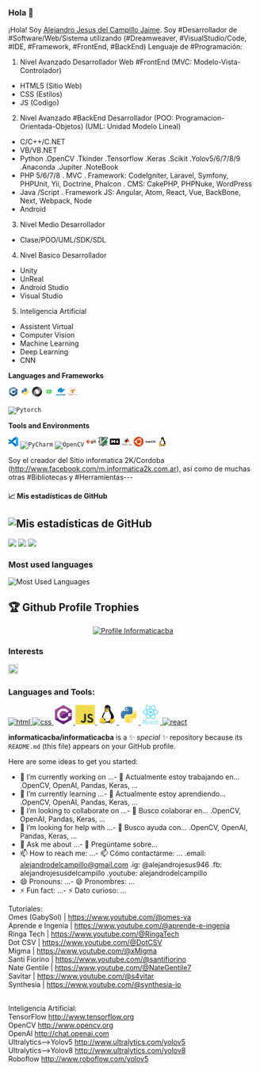 ### Hola 👋

¡Hola!
Soy [Alejandro Jesus del Campillo Jaime](https://www.facebook.com/alejandrojesusjaime). 
Soy #Desarrollador de #Software/Web/Sistema utilizando (#Dreamweaver, #VisualStudio/Code, #IDE, #Framework, #FrontEnd, #BackEnd)
Lenguaje de #Programación:
1) Nivel Avanzado Desarrollador Web #FrontEnd (MVC: Modelo-Vista-Controlador)
- HTML5 (Sitio Web)
- CSS (Estilos)
- JS (Codigo)
2) Nivel Avanzado #BackEnd Desarrollador (POO: Programacion-Orientada-Objetos) (UML: Unidad Modelo Lineal)
- C/C++/C.NET
- VB/VB.NET
- Python
    .OpenCV
    .Tkinder
    .Tensorflow
    .Keras
    .Scikit
    .Yolov5/6/7/8/9
    .Anaconda
    .Jupiter
    .NoteBook
- PHP 5/6/7/8
    . MVC
    . Framework: CodeIgniter, Laravel, Symfony, PHPUnit, Yii, Doctrine, Phalcon
    . CMS: CakePHP, PHPNuke, WordPress
- Java /Script
    . Framework JS: Angular, Atom, React, Vue, BackBone, Next, Webpack, Node
- Android
3) Nivel Medio Desarrollador
- Clase/POO/UML/SDK/SDL
4) Nivel Basico Desarrollador
- Unity
- UnReal
- Android Studio
- Visual Studio
5) Inteligencia Artificial
- Assistent Virtual
- Computer Vision
- Machine Learning
- Deep Learning
- CNN 

**Languages and Frameworks**

<code><img height="20" src="https://raw.githubusercontent.com/github/explore/80688e429a7d4ef2fca1e82350fe8e3517d3494d/topics/cpp/cpp.png" alt="C++" title="C++"></code>
<code><img height="20" src="https://raw.githubusercontent.com/github/explore/80688e429a7d4ef2fca1e82350fe8e3517d3494d/topics/python/python.png" alt="Python" title="Python"></code>
<code><img height="20" src="https://raw.githubusercontent.com/github/explore/80688e429a7d4ef2fca1e82350fe8e3517d3494d/topics/json/json.png" alt="JSON" title="JSON"></code>
<code><img height="20" src="https://raw.githubusercontent.com/github/explore/80688e429a7d4ef2fca1e82350fe8e3517d3494d/topics/qt/qt.png" alt="Qt" title="Qt"></code>
<code><img height="20" src="https://raw.githubusercontent.com/github/explore/80688e429a7d4ef2fca1e82350fe8e3517d3494d/topics/docker/docker.png" alt="Docker" title="Docker"></code>
<code><img height="20" src="https://raw.githubusercontent.com/github/explore/80688e429a7d4ef2fca1e82350fe8e3517d3494d/topics/tensorflow/tensorflow.png" alt="TensorFlow" title="TensorFlow"></code>

<code><img height="20" src="./icon/pytorch.svg" alt="Pytorch" title="Pytorch"></code>

**Tools and Environments**

<code><img height="20" src="https://raw.githubusercontent.com/github/explore/80688e429a7d4ef2fca1e82350fe8e3517d3494d/topics/visual-studio-code/visual-studio-code.png" alt="VSCode" title="VSCode"></code>
<code><img height="20" src="https://images.nowcoder.com/images/20180629/0_1530258305740_67F7BB46DE9FC78164CA628F2CE05C37" alt="PyCharm" title="PyCharm"></code>
<code><img height="20" src="https://camo.githubusercontent.com/ce9fb3389462f2c9444f863e410f0d17d04b216beba8749a015011887eadfbaf/68747470733a2f2f7777772e766563746f726c6f676f2e7a6f6e652f6c6f676f732f6f70656e63762f6f70656e63762d69636f6e2e737667" alt="OpenCV" title="OpenCV"></code>
<code><img height="20" src="https://raw.githubusercontent.com/github/explore/80688e429a7d4ef2fca1e82350fe8e3517d3494d/topics/git/git.png" alt="Git" title="Git"></code>
<code><img height="20" src="https://raw.githubusercontent.com/github/explore/80688e429a7d4ef2fca1e82350fe8e3517d3494d/topics/vim/vim.png" alt="Vim" title="Vim"></code>
<code><img height="20" src="https://raw.githubusercontent.com/github/explore/80688e429a7d4ef2fca1e82350fe8e3517d3494d/topics/markdown/markdown.png" alt="Markdown" title="MarkDown"></code>
<code><img height="20" src="https://raw.githubusercontent.com/github/explore/80688e429a7d4ef2fca1e82350fe8e3517d3494d/topics/matlab/matlab.png" alt="Matlab" title="Matlab"></code>
<code><img height="20" src="https://raw.githubusercontent.com/github/explore/80688e429a7d4ef2fca1e82350fe8e3517d3494d/topics/ubuntu/ubuntu.png" alt="Ubuntu" title="Ubuntu"></code>
<code><img height="20" src="https://raw.githubusercontent.com/github/explore/80688e429a7d4ef2fca1e82350fe8e3517d3494d/topics/macos/macos.png" alt="MacOS" title="MacOS"></code>
<code><img height="20" src="https://raw.githubusercontent.com/github/explore/80688e429a7d4ef2fca1e82350fe8e3517d3494d/topics/linux/linux.png" alt="Linux" title="Linux"></code>

Soy el creador del Sitio informatica 2K/Cordoba (http://www.facebook.com/m.informatica2k.com.ar), así como de muchas otras #Bibliotecas y 
#Herramientas---
####  📈 Mis estadísticas de GitHub
![ Mis estadísticas de GitHub ](https://github-readme-stats.vercel.app/api?username=informaticacba&show_icons=true&count_private=false&hide_title=false)
---
![](http://github-profile-summary-cards.vercel.app/api/cards/profile-details?username=informaticacba&theme=2077)
![](http://github-profile-summary-cards.vercel.app/api/cards/repos-per-language?username=informaticacba&theme=2077)
![](http://github-profile-summary-cards.vercel.app/api/cards/stats?username=informaticacba&theme=2077)

### Most used languages
![Most Used Languages](https://github-readme-stats.vercel.app/api/top-langs/?username=informaticacba&theme=react&layout=compact)

## 🏆 Github Profile Trophies
<p align="center"><a href="https://github.com/informaticacba/github-profile-trophy"><img src="https://github-profile-trophy.vercel.app/?username=informaticacba" alt="Profile Informaticacba" width="80%"/></a></p>

### Interests

<a href="https://www.php.net"><img src="https://www.php.net/images/php8/logo_php8_1.svg" height="20%" width="20%"></a>

<h3 align="left">Languages and Tools:</h3>
<p align="left"> 
    <a href="https://www.w3schools.com/html/" target="_blank"> <img src="https://raw.githubusercontent.com/devicons/devicon/master/icons/" alt="html" width="40" height="40"/> </a><a href="https://www.w3schools.com/css/" target="_blank"> <img src="https://raw.githubusercontent.com/devicons/devicon/master/icons/" alt="css" width="40" height="40"/> </a>
    <a href="https://www.w3schools.com/cs/" target="_blank"> <img src="https://raw.githubusercontent.com/devicons/devicon/master/icons/csharp/csharp-original.svg" alt="csharp" width="40" height="40"/> </a>
    <a href="https://developer.mozilla.org/en-US/docs/Web/JavaScript" target="_blank"> <img src="https://raw.githubusercontent.com/devicons/devicon/master/icons/javascript/javascript-original.svg" alt="javascript" width="40" height="40"/> </a> 
    <a href="https://www.linux.org/" target="_blank"> <img src="https://raw.githubusercontent.com/devicons/devicon/master/icons/linux/linux-original.svg" alt="linux" width="40" height="40"/> </a>     <a href="https://www.python.org" target="_blank"> <img src="https://raw.githubusercontent.com/devicons/devicon/master/icons/python/python-original.svg" alt="python" width="40" height="40"/> </a> 
     <a href="https://reactjs.org/" target="_blank"> <img src="https://raw.githubusercontent.com/devicons/devicon/master/icons/react/react-original-wordmark.svg" alt="react" width="40" height="40"/>
     <a href="https://es.wikipedia.org/wiki/Bash" target="_blank"> <img src="https://i.postimg.cc/KYYRkqtV/Terminalicon2.png" alt="react" width="40" height="40"/> </a> </p>

**informaticacba/informaticacba** is a ✨ _special_ ✨ repository because its `README.md` (this file) appears on your GitHub profile.

Here are some ideas to get you started:

- 🔭 I’m currently working on ...- 🔭 Actualmente estoy trabajando en...
    .OpenCV, OpenAI, Pandas, Keras, ...
- 🌱 I’m currently learning ...- 🌱 Actualmente estoy aprendiendo...
    .OpenCV, OpenAI, Pandas, Keras, ...
- 👯 I’m looking to collaborate on ...- 👯 Busco colaborar en...
    .OpenCV, OpenAI, Pandas, Keras, ...
- 🤔 I’m looking for help with ...- 🤔 Busco ayuda con...
    .OpenCV, OpenAI, Pandas, Keras, ...
- 💬 Ask me about ...- 💬 Pregúntame sobre...
- 📫 How to reach me: ...- 📫 Cómo contactarme: ...
    .email: alejandrodelcampillo@gmail.com
    .ig: @alejandrojesus946
    .fb: alejandrojesusdelcampillo
    .youtube: alejandrodelcampillo
- 😄 Pronouns: ...- 😄 Pronombres: ...
- ⚡ Fun fact: ...- ⚡ Dato curioso: ...

Tutoriales: <br>
    Omes (GabySol)      |    <a href="https://www.youtube.com/@omes-va">https://www.youtube.com/@omes-va</a>   <br>
    Aprende e Ingenia   |    <a href="https://www.youtube.com/@aprende-e-ingenia">https://www.youtube.com/@aprende-e-ingenia</a>   <br>
    Ringa Tech          |    <a href="https://www.youtube.com/@RingaTech">https://www.youtube.com/@RingaTech</a>     <br>
    Dot CSV             |    <a href="https://www.youtube.com/@DotCSV">https://www.youtube.com/@DotCSV</a>     <br>
    Migma               |    <a href="https://www.youtube.com/@xMigma">https://www.youtube.com/@xMigma</a>     <br>
    Santi Fiorino       |    <a href="https://www.youtube.com/@santifiorino">https://www.youtube.com/@santifiorino</a>    <br>
    Nate Gentile        |    <a href="https://www.youtube.com/@NateGentile7">https://www.youtube.com/@NateGentile7</a>    <br>
    Savitar             |    <a href="https://www.youtube.com/@s4vitar">https://www.youtube.com/@s4vitar</a>     <br>
    Synthesia           |    <a href="https://www.youtube.com/@synthesia-io">https://www.youtube.com/@synthesia-io</a>    <br>

<br><bre>
Inteligencia Artificial: <br>
   TensorFlow http://www.tensorflow.org <br>
   OpenCV http://www.opencv.org <br>
   OpenAI  http://chat.openai.com <br>
   Ultralytics-->Yolov5  http://www.ultralytics.com/yolov5 <br>
   Ultralytics-->Yolov8  http://www.ultralytics.com/yolov8 <br>
   Roboflow  http://www.roboflow.com/yolov5 <br>
